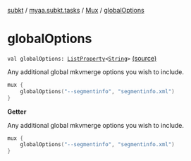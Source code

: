 [subkt](../../index.md) / [myaa.subkt.tasks](../index.md) / [Mux](index.md) / [globalOptions](./global-options.md)

# globalOptions

`val globalOptions: `[`ListProperty`](https://docs.gradle.org/current/javadoc/org/gradle/api/provider/ListProperty.html)`<`[`String`](https://kotlinlang.org/api/latest/jvm/stdlib/kotlin/-string/index.html)`>` [(source)](https://github.com/Myaamori/SubKt/blob/0.1.4/src/main/kotlin/myaa/subkt/tasks/muxtask.kt#L588)

Any additional global mkvmerge options you wish to include.

``` kotlin
mux {
    globalOptions("--segmentinfo", "segmentinfo.xml")
}
```

**Getter**

Any additional global mkvmerge options you wish to include.

``` kotlin
mux {
    globalOptions("--segmentinfo", "segmentinfo.xml")
}
```

